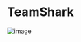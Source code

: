 # TeamShark

![image](https://user-images.githubusercontent.com/115562974/226643766-f5254309-8d5a-4707-9d15-3c520e5127db.png)

